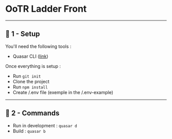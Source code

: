 # OoTR Ladder Front

***
## 🔧 1 - Setup

You'll need the following tools :

- Quasar CLI ([link](https://quasar.dev/start/quasar-cli))

Once everything is setup :

- Run `git init`
- Clone the project
- Run `npm install`
- Create /.env file (exemple in the /.env-example)

***
## 🚀 2 - Commands

- Run in development : `quasar d`
- Build : `quasar b`
